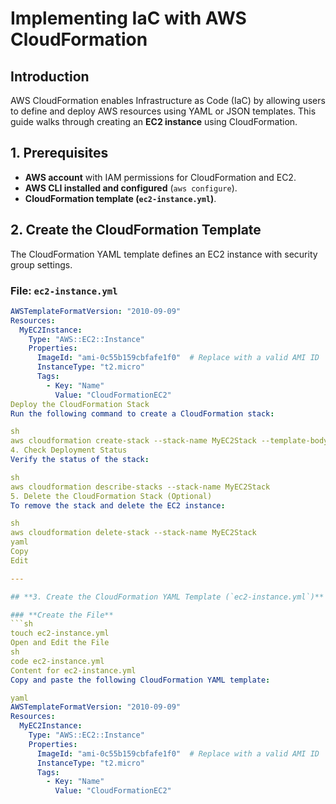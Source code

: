 # Implementing IaC with AWS CloudFormation

## **Introduction**
AWS CloudFormation enables Infrastructure as Code (IaC) by allowing users to define and deploy AWS resources using YAML or JSON templates. This guide walks through creating an **EC2 instance** using CloudFormation.

## **1. Prerequisites**
- **AWS account** with IAM permissions for CloudFormation and EC2.
- **AWS CLI installed and configured** (`aws configure`).
- **CloudFormation template (`ec2-instance.yml`)**.

## **2. Create the CloudFormation Template**
The CloudFormation YAML template defines an EC2 instance with security group settings.

### **File: `ec2-instance.yml`**
```yaml
AWSTemplateFormatVersion: "2010-09-09"
Resources:
  MyEC2Instance:
    Type: "AWS::EC2::Instance"
    Properties:
      ImageId: "ami-0c55b159cbfafe1f0"  # Replace with a valid AMI ID
      InstanceType: "t2.micro"
      Tags:
        - Key: "Name"
          Value: "CloudFormationEC2"
Deploy the CloudFormation Stack
Run the following command to create a CloudFormation stack:

sh
aws cloudformation create-stack --stack-name MyEC2Stack --template-body file://ec2-instance.yml
4. Check Deployment Status
Verify the status of the stack:

sh
aws cloudformation describe-stacks --stack-name MyEC2Stack
5. Delete the CloudFormation Stack (Optional)
To remove the stack and delete the EC2 instance:

sh
aws cloudformation delete-stack --stack-name MyEC2Stack
yaml
Copy
Edit

---

## **3. Create the CloudFormation YAML Template (`ec2-instance.yml`)**  

### **Create the File**  
```sh
touch ec2-instance.yml
Open and Edit the File
sh
code ec2-instance.yml
Content for ec2-instance.yml
Copy and paste the following CloudFormation YAML template:

yaml
AWSTemplateFormatVersion: "2010-09-09"
Resources:
  MyEC2Instance:
    Type: "AWS::EC2::Instance"
    Properties:
      ImageId: "ami-0c55b159cbfafe1f0"  # Replace with a valid AMI ID
      InstanceType: "t2.micro"
      Tags:
        - Key: "Name"
          Value: "CloudFormationEC2"
